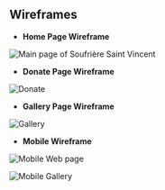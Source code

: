 ## Wireframes

- **Home Page Wireframe**



![Main page of Soufrière Saint Vincent](https://user-images.githubusercontent.com/98041941/152705346-f0fe788b-56c2-47c7-8a37-2cb0a155cc7f.png)




- **Donate Page Wireframe** 



![Donate](https://user-images.githubusercontent.com/98041941/152705337-6a9e11f3-9b12-4df9-aecf-135523574cd3.png)





- **Gallery Page Wireframe**



![Gallery](https://user-images.githubusercontent.com/98041941/152705330-f60239b1-2c03-423b-abf1-745578271963.png)





- **Mobile Wireframe** 


![Mobile Web page](https://user-images.githubusercontent.com/98041941/152705262-08e8d1b6-35a2-4ed4-930a-264f5c42152f.png)


![Mobile Gallery](https://user-images.githubusercontent.com/98041941/152705272-7a9f9ef9-b33d-40b5-a539-5be425a4e7b1.png)
